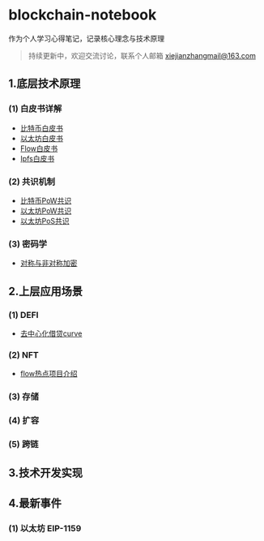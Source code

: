 
# blockchain-notebook

作为个人学习心得笔记，记录核心理念与技术原理

> 持续更新中，欢迎交流讨论，联系个人邮箱 xiejianzhangmail@163.com

## 1.底层技术原理

### (1) 白皮书详解

  * [比特币白皮书](1.公链底层技术原理/1.1白皮书详解/0.比特币白皮书.md) 
  * [以太坊白皮书](1.公链底层技术原理/1.1白皮书详解/1.以太坊白皮书.md) 
  * [Flow白皮书](1.公链底层技术原理/1.1白皮书详解/3.Flow白皮书.md) 
  * [Ipfs白皮书](1.公链底层技术原理/1.1白皮书详解/4.Ipfs白皮书.md) 

### (2) 共识机制

  * [比特币PoW共识](1.公链底层技术原理/1.2共识机制/0.比特币Pow共识.md) 
  * [以太坊PoW共识](1.公链底层技术原理/1.2共识机制/1.以太坊Pow共识.md) 
  * [以太坊PoS共识](1.公链底层技术原理/1.2共识机制/2.以太坊Pos共识.md) 

### (3) 密码学

  * [对称与非对称加密](1.公链底层技术原理/1.2共识机制/0.对称与非对称加密.md) 


## 2.上层应用场景

### (1) DEFI

  * [去中心化借贷curve](2.公链上层应用场景/(1)DEFI/1.去中心化借贷curve.md) 

### (2) NFT

  * [flow热点项目介绍](2.公链上层应用场景/(1)DEFI/1.flow热点项目介绍.md) 


### (3) 存储

### (4) 扩容

### (5) 跨链


## 3.技术开发实现


## 4.最新事件


### (1) 以太坊 EIP-1159
